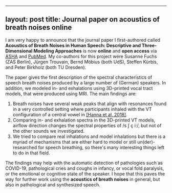  ---
layout: post
title: Journal paper on acoustics of breath noises online
---
I am very happy to announce that the journal paper I first-authored called **Acoustics of Breath Noises in Human Speech: Descriptive and Three-Dimensional Modeling Approaches** is now **online** and **open access** via [ASHA](https://pubs.asha.org/doi/10.1044/2023_JSLHR-23-00112) and [PubMed](https://pubmed.ncbi.nlm.nih.gov/37971432/).
My co-authors for this project were Susanne Fuchs (ZAS Berlin), Jürgen Trouvain, Bernd Möbius (both UdS), Steffen Kürbis, and Peter Birkholz (both TU Dresden).

The paper gives the first description of the spectral characteristics of speech breath noises produced by a large number of (German) speakers.
In addition, we modeled in- and exhalations using 3D-printed vocal tract models, that were produced using MRI.
The main findings are:
<ol>
  <li>Breath noises have several weak peaks that align with resonances found in a very controlled setting where participants inhaled with the VT configuration of a central vowel in <a href=">https://doi.org/10.1121/1.5033330" title="Hanna et al. 2018">[Hanna et al. 2018]</a>.</li>
  <li>Comparing in- and exhalation spectra in the 3D-printed VT models, airflow direction changes the spectral properties of /s ʃ ç i:/, but not of the other sounds we investigated.</li>
  <li>We tried to compare real inhalations and model inhalations but there is a myriad of mechanisms that are either hard to model or still un(der)-researched for speech breathing, so there's many interesting things left to do in that field.</li>
</ol>

The findings may help with the automatic detection of pathologies such as COVID-19, pathological cries and coughs in infancy, or vocal fold paralysis, or the emotional or cognitive state of the speaker.
I hope that this paves the way for further work using the **acoustics of breath noises** in general, but also in pathological and synthesized speech.
